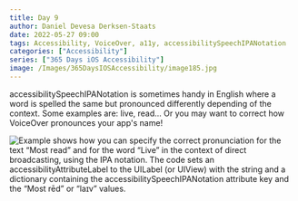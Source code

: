 ```yaml
---
title: Day 9
author: Daniel Devesa Derksen-Staats
date: 2022-05-27 09:00
tags: Accessibility, VoiceOver, a11y, accessibilitySpeechIPANotation
categories: ["Accessibility"]
series: ["365 Days iOS Accessibility"]
image: /Images/365DaysIOSAccessibility/image185.jpg
---
```


accessibilitySpeechIPANotation is sometimes handy in English where a word is spelled the same but pronounced differently depending of the context. Some examples are: live, read... Or you may want to correct how VoiceOver pronounces your app's name!

![Example shows how you can specify the correct pronunciation for the text “Most read” and for the word “Live” in the context of direct broadcasting, using the IPA notation. The code sets an accessibilityAttributeLabel to the UILabel (or UIView) with the string and a dictionary containing the accessibilitySpeechIPANotation attribute key and the “Most rēd” or “laɪv” values.](/Images/365DaysIOSAccessibility/image185.jpg)
